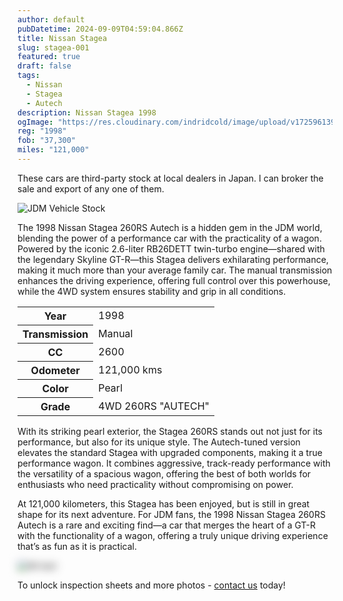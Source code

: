```yaml
---
author: default
pubDatetime: 2024-09-09T04:59:04.866Z
title: Nissan Stagea
slug: stagea-001
featured: true
draft: false
tags:
  - Nissan
  - Stagea
  - Autech
description: Nissan Stagea 1998
ogImage: "https://res.cloudinary.com/indridcold/image/upload/v1725961391/JDM/djvqqgbx4myhjl892kjr.webp"
reg: "1998"
fob: "37,300"
miles: "121,000"
---
```

These cars are third-party stock at local dealers in Japan. I can broker the sale and export of any one of them.

![JDM Vehicle Stock](https://res.cloudinary.com/indridcold/image/upload/v1725961391/JDM/djvqqgbx4myhjl892kjr.webp)

The 1998 Nissan Stagea 260RS Autech is a hidden gem in the JDM world, blending the power of a performance car with the practicality of a wagon. Powered by the iconic 2.6-liter RB26DETT twin-turbo engine—shared with the legendary Skyline GT-R—this Stagea delivers exhilarating performance, making it much more than your average family car. The manual transmission enhances the driving experience, offering full control over this powerhouse, while the 4WD system ensures stability and grip in all conditions.

<table>
  <tr>
    <th>Year</th>
    <td>1998</td>
  </tr>
  <tr>
    <th>Transmission</th>
    <td>Manual</td>
  </tr>
  <tr>
    <th>CC</th>
    <td>2600</td>
  </tr>
    <tr>
    <th>Odometer</th>
    <td>121,000 kms</td>
  </tr>
      <tr>
    <th>Color</th>
    <td>Pearl</td>
  </tr>
      <tr>
    <th>Grade</th>
    <td>4WD 260RS "AUTECH"</td>
</table>

With its striking pearl exterior, the Stagea 260RS stands out not just for its performance, but also for its unique style. The Autech-tuned version elevates the standard Stagea with upgraded components, making it a true performance wagon. It combines aggressive, track-ready performance with the versatility of a spacious wagon, offering the best of both worlds for enthusiasts who need practicality without compromising on power.

At 121,000 kilometers, this Stagea has been enjoyed, but is still in great shape for its next adventure. For JDM fans, the 1998 Nissan Stagea 260RS Autech is a rare and exciting find—a car that merges the heart of a GT-R with the functionality of a wagon, offering a truly unique driving experience that’s as fun as it is practical.
                          
<img src="https://res.cloudinary.com/indridcold/image/upload/v1725784389/JDM/mol3ngb4ma2yy1rxgwj8.webp" alt="Alt text" style="filter: blur(7px);">

To unlock inspection sheets and more photos - [contact us](../../contact) today!